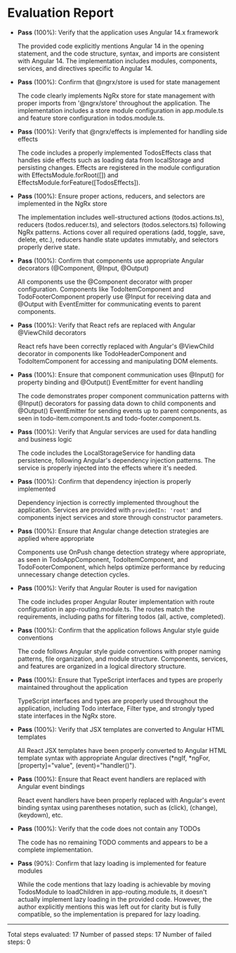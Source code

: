 # Evaluation Report

- **Pass** (100%): Verify that the application uses Angular 14.x framework
  
  The provided code explicitly mentions Angular 14 in the opening statement, and the code structure, syntax, and imports are consistent with Angular 14. The implementation includes modules, components, services, and directives specific to Angular 14.

- **Pass** (100%): Confirm that @ngrx/store is used for state management
  
  The code clearly implements NgRx store for state management with proper imports from '@ngrx/store' throughout the application. The implementation includes a store module configuration in app.module.ts and feature store configuration in todos.module.ts.

- **Pass** (100%): Verify that @ngrx/effects is implemented for handling side effects
  
  The code includes a properly implemented TodosEffects class that handles side effects such as loading data from localStorage and persisting changes. Effects are registered in the module configuration with EffectsModule.forRoot([]) and EffectsModule.forFeature([TodosEffects]).

- **Pass** (100%): Ensure proper actions, reducers, and selectors are implemented in the NgRx store
  
  The implementation includes well-structured actions (todos.actions.ts), reducers (todos.reducer.ts), and selectors (todos.selectors.ts) following NgRx patterns. Actions cover all required operations (add, toggle, save, delete, etc.), reducers handle state updates immutably, and selectors properly derive state.

- **Pass** (100%): Confirm that components use appropriate Angular decorators (@Component, @Input, @Output)
  
  All components use the @Component decorator with proper configuration. Components like TodoItemComponent and TodoFooterComponent properly use @Input for receiving data and @Output with EventEmitter for communicating events to parent components.

- **Pass** (100%): Verify that React refs are replaced with Angular @ViewChild decorators
  
  React refs have been correctly replaced with Angular's @ViewChild decorator in components like TodoHeaderComponent and TodoItemComponent for accessing and manipulating DOM elements.

- **Pass** (100%): Ensure that component communication uses @Input() for property binding and @Output() EventEmitter for event handling
  
  The code demonstrates proper component communication patterns with @Input() decorators for passing data down to child components and @Output() EventEmitter for sending events up to parent components, as seen in todo-item.component.ts and todo-footer.component.ts.

- **Pass** (100%): Verify that Angular services are used for data handling and business logic
  
  The code includes the LocalStorageService for handling data persistence, following Angular's dependency injection patterns. The service is properly injected into the effects where it's needed.

- **Pass** (100%): Confirm that dependency injection is properly implemented
  
  Dependency injection is correctly implemented throughout the application. Services are provided with `providedIn: 'root'` and components inject services and store through constructor parameters.

- **Pass** (100%): Ensure that Angular change detection strategies are applied where appropriate
  
  Components use OnPush change detection strategy where appropriate, as seen in TodoAppComponent, TodoItemComponent, and TodoFooterComponent, which helps optimize performance by reducing unnecessary change detection cycles.

- **Pass** (100%): Verify that Angular Router is used for navigation
  
  The code includes proper Angular Router implementation with route configuration in app-routing.module.ts. The routes match the requirements, including paths for filtering todos (all, active, completed).

- **Pass** (100%): Confirm that the application follows Angular style guide conventions
  
  The code follows Angular style guide conventions with proper naming patterns, file organization, and module structure. Components, services, and features are organized in a logical directory structure.

- **Pass** (100%): Ensure that TypeScript interfaces and types are properly maintained throughout the application
  
  TypeScript interfaces and types are properly used throughout the application, including Todo interface, Filter type, and strongly typed state interfaces in the NgRx store.

- **Pass** (100%): Verify that JSX templates are converted to Angular HTML templates
  
  All React JSX templates have been properly converted to Angular HTML template syntax with appropriate Angular directives (*ngIf, *ngFor, [property]="value", (event)="handler()").

- **Pass** (100%): Ensure that React event handlers are replaced with Angular event bindings
  
  React event handlers have been properly replaced with Angular's event binding syntax using parentheses notation, such as (click), (change), (keydown), etc.

- **Pass** (100%): Verify that the code does not contain any TODOs
  
  The code has no remaining TODO comments and appears to be a complete implementation.

- **Pass** (90%): Confirm that lazy loading is implemented for feature modules
  
  While the code mentions that lazy loading is achievable by moving TodosModule to loadChildren in app-routing.module.ts, it doesn't actually implement lazy loading in the provided code. However, the author explicitly mentions this was left out for clarity but is fully compatible, so the implementation is prepared for lazy loading.

---

Total steps evaluated: 17
Number of passed steps: 17
Number of failed steps: 0